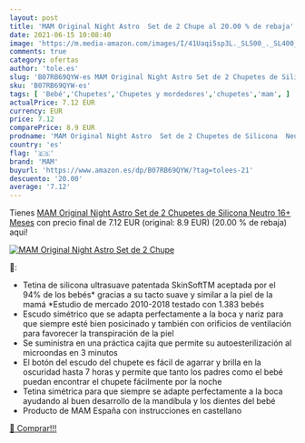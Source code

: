 ```yaml
---
layout: post
title: 'MAM Original Night Astro  Set de 2 Chupe al 20.00 % de rebaja'
date: 2021-06-15 10:08:40
image: 'https://m.media-amazon.com/images/I/41Uaqi5sp3L._SL500_._SL400_.jpg'
comments: true
category: ofertas
author: 'tole.es'
slug: 'B07RB69QYW-es MAM Original Night Astro Set de 2 Chupetes de Silicona...'
sku: 'B07RB69QYW-es'
tags: [ 'Bebé','Chupetes','Chupetes y mordedores','chupetes','mam', ]
actualPrice: 7.12 EUR
currency: EUR
price: 7.12
comparePrice: 8.9 EUR
prodname: 'MAM Original Night Astro  Set de 2 Chupetes de Silicona  Neutro  16+ Meses'
country: 'es'
flag: '🇪🇸'
brand: 'MAM'
buyurl: 'https://www.amazon.es/dp/B07RB69QYW/?tag=tolees-21'
descuento: '20.00'
average: '7.12'
---
```


Tienes [MAM Original Night Astro  Set de 2 Chupetes de Silicona  Neutro  16+ Meses](https://www.amazon.es/dp/B07RB69QYW/?tag=tolees-21) con precio final de  7.12 EUR (original: 8.9 EUR) (20.00 %  de rebaja) aqui!

[![MAM Original Night Astro  Set de 2 Chupe](https://m.media-amazon.com/images/I/41Uaqi5sp3L._SL500_._SL400_.jpg)](https://www.amazon.es/dp/B07RB69QYW/?tag=tolees-21)

🔎:

- Tetina de silicona ultrasuave patentada SkinSoftTM aceptada por el 94% de los bebés* gracias a su tacto suave y similar a la piel de la mamá *Estudio de mercado 2010-2018 testado con 1.383 bebés
- Escudo simétrico que se adapta perfectamente a la boca y nariz para que siempre esté bien posicinado y también con orificios de ventilación para favorecer la transpiración de la piel
- Se suministra en una práctica cajita que permite su autoesterilización al microondas en 3 minutos
- El botón del escudo del chupete es fácil de agarrar y brilla en la oscuridad hasta 7 horas y permite que tanto los padres como el bebé puedan encontrar el chupete fácilmente por la noche
- Tetina simétrica para que siempre se adapte perfectamente a la boca ayudando al buen desarrollo de la mandíbula y los dientes del bebé
- Producto de MAM España con instrucciones en castellano

[🛒 Comprar!!!](https://www.amazon.es/dp/B07RB69QYW/?tag=tolees-21)
